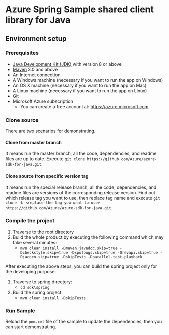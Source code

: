 # Azure Spring Sample shared client library for Java

## Environment setup

### Prerequisites

- [Java Development Kit (JDK)][jdk_link] with version 8 or above
- [Maven][maven] 3.0 and above
- An Internet connection
- A Windows machine (necessary if you want to run the app on Windows)
- An OS X machine (necessary if you want to run the app on Mac)
- A Linux machine (necessary if you want to run the app on Linux)
- Git
- Microsoft Azure subscription
    - You can create a free account at: https://azure.microsoft.com

### Clone source
There are two scenarios for demonstrating.

#### Clone from master branch
It means run the master branch, all the code, dependencies, and readme files are up to date.
Execute `git clone https://github.com/Azure/azure-sdk-for-java.git`.

#### Clone source from specific version tag
It means run the special release branch, all the code, dependencies, and readme files are versions of the corresponding release version.
Find out which release tag you want to use, then replace tag name and execute `git clone -b <replace-the-tag-you-want-to-use> https://github.com/Azure/azure-sdk-for-java.git`.

### Compile the project
1. Traverse to the root directory
1. Build the whole product by executing the following command which may take several minutes:
    * `mvn clean install -Dmaven.javadoc.skip=true -Dcheckstyle.skip=true -Dspotbugs.skip=true -Drevapi.skip=true -Djacoco.skip=true​ -DskipTests -Dparallel-test-playback`

After executing the above steps, you can build the spring project only for the developing purpose:
1. Traverse to spring directory:
    * `cd sdk\spring`
1. Build the spring project:
    * `mvn clean install -DskipTests`

### Run Sample
Reload the `pom.xml` file of the sample to update the dependencies, then you can start demonstrating.

<!-- Links -->
[maven]: https://maven.apache.org/
[jdk_link]: https://docs.microsoft.com/java/azure/jdk/?view=azure-java-stable

